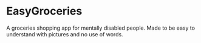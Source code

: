 # EasyGroceries
A groceries shopping app for mentally disabled people. Made to be easy to understand with pictures and no use of words.



